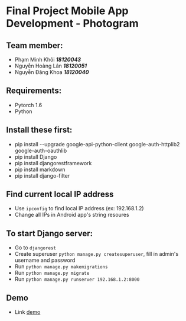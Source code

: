 # Final Project Mobile App Development - Photogram

## Team member:
- Phạm Minh Khôi ***18120043***
- Nguyễn Hoàng Lân ***18120051***
- Nguyễn Đăng Khoa ***18120040***

## Requirements:
- Pytorch 1.6
- Python

## Install these first:
- pip install --upgrade google-api-python-client google-auth-httplib2 google-auth-oauthlib
- pip install Django
- pip install djangorestframework
- pip install markdown
- pip install django-filter


## Find current local IP address
- Use ```ipconfig``` to find local IP address (ex: 192.168.1.2)
- Change all IPs in Android app's string resoures

## To start Django server:
- Go to ```djangorest```
- Create superuser ```python manage.py createsuperuser```, fill in admin's username and password
- Run ```python manage.py makemigrations```
- Run ```python manage.py migrate```
- Run ```python manage.py runserver 192.168.1.2:8000```

## Demo 
- Link [demo](https://drive.google.com/drive/folders/1rtfwPurpjEWd0V3xj30-M-zLaztHjUrF?usp=sharing)
